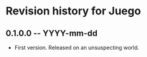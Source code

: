 # Revision history for Juego

## 0.1.0.0  -- YYYY-mm-dd

* First version. Released on an unsuspecting world.
